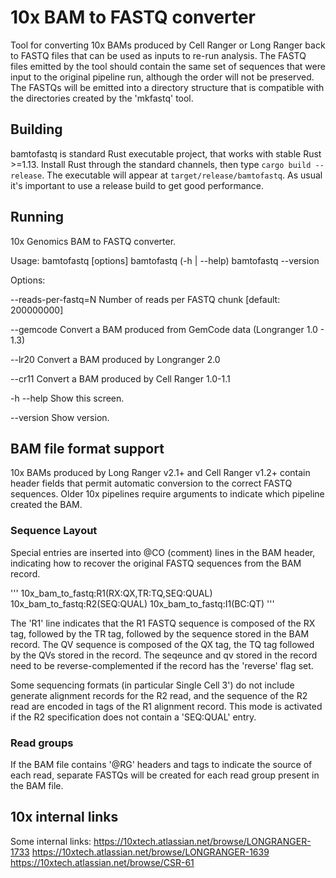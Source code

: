 # 10x BAM to FASTQ converter

Tool for converting 10x BAMs produced by Cell Ranger or Long Ranger back to FASTQ files that can be used as inputs to re-run analysis.
The FASTQ files emitted by the tool should contain the same set of sequences that were input to the original pipeline run, although the order will
not be preserved.  The FASTQs will be emitted into a directory structure that is compatible with the directories created by the 'mkfastq' tool.

## Building
bamtofastq is standard Rust executable project, that works with stable Rust >=1.13.  Install Rust through the standard channels, then type `cargo build --release`.
The executable will appear at `target/release/bamtofastq`.  As usual it's important to use a release build to get good performance.

## Running

10x Genomics BAM to FASTQ converter.

Usage:
  bamtofastq [options] <bam> <output-path>
  bamtofastq (-h | --help)
  bamtofastq --version

Options:

  --reads-per-fastq=N  Number of reads per FASTQ chunk [default: 200000000]
  
  --gemcode            Convert a BAM produced from GemCode data (Longranger 1.0 - 1.3)
  
  --lr20               Convert a BAM produced by Longranger 2.0
  
  --cr11               Convert a BAM produced by Cell Ranger 1.0-1.1
  
  -h --help            Show this screen.
  
  --version            Show version.
  


## BAM file format support

10x BAMs produced by Long Ranger v2.1+ and Cell Ranger v1.2+ contain header fields that permit automatic conversion to the correct FASTQ sequences.
Older 10x pipelines require arguments to indicate which pipeline created the BAM.

### Sequence Layout

Special entries are inserted into @CO (comment) lines in the BAM header, indicating how to recover the original FASTQ sequences from the BAM record.

'''
10x_bam_to_fastq:R1(RX:QX,TR:TQ,SEQ:QUAL)
10x_bam_to_fastq:R2(SEQ:QUAL)
10x_bam_to_fastq:I1(BC:QT)
'''

The 'R1' line indicates that the R1 FASTQ sequence is composed of the RX tag, followed by the TR tag, followed by the sequence stored in the BAM record.
The QV sequence is composed of the QX tag, the TQ tag followed by the QVs stored in the record. The seqeunce and qv stored in the record need to be
reverse-complemented if the record has the 'reverse' flag set.

Some sequencing formats (in particular Single Cell 3') do not include generate alignment records for the R2 read, and the sequence of the R2 read 
are encoded in tags of the R1 alignment record. This mode is activated if the R2 specification does not contain a 'SEQ:QUAL' entry.


### Read groups

If the BAM file contains '@RG' headers and tags to indicate the source of each read, separate FASTQs will be created for each read group present
in the BAM file.


## 10x internal links

Some internal links:
https://10xtech.atlassian.net/browse/LONGRANGER-1733
https://10xtech.atlassian.net/browse/LONGRANGER-1639
https://10xtech.atlassian.net/browse/CSR-61
